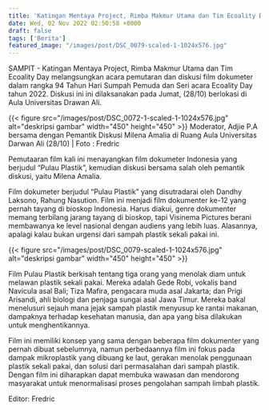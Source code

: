 ```yaml
---
title: 'Katingan Mentaya Project, Rimba Makmur Utama dan Tim Ecoality Day Adakan Diskusi Film Dokumeter Pulau Plastik'
date: Wed, 02 Nov 2022 02:50:58 +0000
draft: false
tags: ['Berita']
featured_image: "/images/post/DSC_0079-scaled-1-1024x576.jpg"
---
```


SAMPIT - Katingan Mentaya Project, Rimba Makmur Utama dan Tim Ecoality Day melangsungkan acara pemutaran dan diskusi film dokumeter dalam rangka 94 Tahun Hari Sumpah Pemuda dan Seri acara Ecoality Day tahun 2022. Diskusi ini ini dilaksanakan pada Jumat, (28/10) berlokasi di Aula Universitas Drawan Ali.

{{< figure src="/images/post/DSC_0072-1-scaled-1-1024x576.jpg" alt="deskripsi gambar" width="450" height="450" >}}
Moderator, Adjie P.A bersama dengan Pemantik Diskusi Milena Amalia di Ruang Aula Universitas Darwan Ali (28/10) | Foto : Fredric

Pemutaaran film kali ini menayangkan film dokumeter Indonesia yang berjudul “Pulau Plastik”, kemudian diskusi bersama salah oleh pemantik diskusi, yaitu Milena Amalia.

Film dokumeter berjudul “Pulau Plastik” yang disutradarai oleh Dandhy Laksono, Rahung Nasution. Film ini menjadi film dokumenter ke-12 yang pernah tayang di bioskop Indonesia. Harus diakui, genre dokumenter memang terbilang jarang tayang di bioskop, tapi Visinema Pictures berani membawanya ke level nasional dengan audiens yang lebih luas. Alasannya, apalagi kalau bukan urgensi dari sampah plastik sekali pakai ini.

{{< figure src="/images/post/DSC_0079-scaled-1-1024x576.jpg" alt="deskripsi gambar" width="450" height="450" >}}

Film Pulau Plastik berkisah tentang tiga orang yang menolak diam untuk melawan plastik sekali pakai. Mereka adalah Gede Robi, vokalis band Navicula asal Bali; Tiza Mafira, pengacara muda asal Jakarta; dan Prigi Arisandi, ahli biologi dan penjaga sungai asal Jawa Timur. Mereka bakal menelusuri sejauh mana jejak sampah plastik menyusup ke rantai makanan, dampaknya terhadap kesehatan manusia, dan apa yang bisa dilakukan untuk menghentikannya.

Film ini memiliki konsep yang sama dengan beberapa film dokumenter yang pernah dibuat sebelumnya, namun perbedaannya film ini fokus pada dampak mikroplastik yang dibuang ke laut, gerakan menolak penggunaan plastik sekali pakai, dan solusi dari permasalahan dari sampah plastik. Dengan film ini diharapkan dapat membuka wawasan dan mendorong masyarakat untuk menormalisasi proses pengolahan sampah limbah plastik.

Editor: Fredric